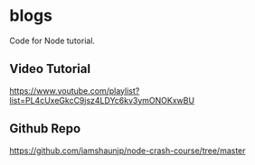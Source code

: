 # blogs

Code for Node tutorial.


## Video Tutorial 
https://www.youtube.com/playlist?list=PL4cUxeGkcC9jsz4LDYc6kv3ymONOKxwBU


## Github Repo
https://github.com/iamshaunjp/node-crash-course/tree/master

